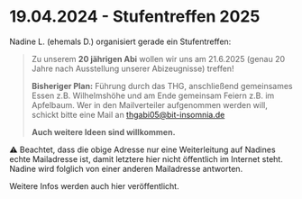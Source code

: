 # 19.04.2024 - Stufentreffen 2025

Nadine L. (ehemals D.) organisiert gerade ein Stufentreffen:

> Zu unserem **20 jährigen Abi** wollen wir uns am 21.6.2025 (genau 20 Jahre nach Ausstellung unserer Abizeugnisse) treffen! 
> 
> **Bisheriger Plan:** Führung durch das THG, anschließend gemeinsames Essen z.B. Wilhelmshöhe und am Ende gemeinsam Feiern z.B. im Apfelbaum.
> Wer in den Mailverteiler aufgenommen werden will, schickt bitte eine Mail an [thgabi05@bit-insomnia.de](mailto:thgabi05@bit-insomnia.de)
> 
> **Auch weitere Ideen sind willkommen.**

⚠️ Beachtet, dass die obige Adresse nur eine Weiterleitung auf Nadines echte Mailadresse ist, damit letztere hier nicht öffentlich im Internet steht. Nadine wird folglich von einer anderen Mailadresse antworten.

Weitere Infos werden auch hier veröffentlicht.
